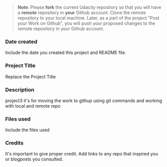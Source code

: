 >**Note**: Please **fork** the current Udacity repository so that you will have a **remote** repository in **your** Github account. Clone the remote repository to your local machine. Later, as a part of the project "Post your Work on Github", you will push your proposed changes to the remote repository in your Github account.

### Date created
Include the date you created this project and README file.

### Project Title
Replace the Project Title

### Description
project3 it's for moving the work to githup using git commands and working with local and remote repo

### Files used
Include the files used

### Credits
It's important to give proper credit. Add links to any repo that inspired you or blogposts you consulted.

